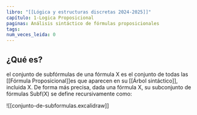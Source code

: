 ```yaml
---
libro: "[[Lógica y estructuras discretas 2024-2025]]"
capítulo: 1-Logica Proposicional
paginas: Análisis sintáctico de fórmulas proposicionales
tags: 
num_veces_leida: 0
---
```

## ¿Qué es?
el conjunto de subfórmulas de una fórmula X es el conjunto de todas las [[Fórmula Proposicional]]es que aparecen en su [[Árbol sintáctico]], incluida X. De forma más precisa, dada una fórmula X, su subconjunto de fórmulas Subf(X) se define recursivamente como:

![[conjunto-de-subformulas.excalidraw]]

